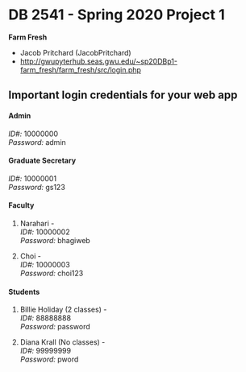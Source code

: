 # DB 2541 - Spring 2020 Project 1

**Farm Fresh**
 - Jacob Pritchard (JacobPritchard)
 - http://gwupyterhub.seas.gwu.edu/~sp20DBp1-farm_fresh/farm_fresh/src/login.php
 
## Important login credentials for your web app
 
#### Admin

*ID#:* 10000000 <br>
*Password:* admin <br>

#### Graduate Secretary

*ID#:* 10000001 <br>
*Password:* gs123 <br>

#### Faculty

1. Narahari - <br>
*ID#:* 10000002 <br>
*Password:* bhagiweb <br>

2. Choi - <br>
*ID#:* 10000003 <br>
*Password:* choi123 <br>

#### Students

1. Billie Holiday (2 classes) - <br>
*ID#:* 88888888 <br>
*Password:* password <br>

2. Diana Krall (No classes) - <br>
*ID#:* 99999999 <br>
*Password:* pword <br>
